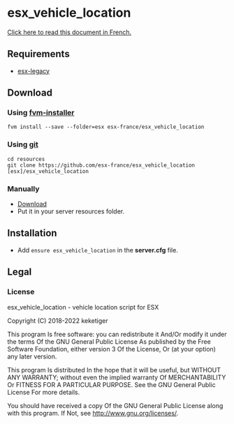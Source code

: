 # esx_vehicle_location

[Click here to read this document in French.](https://github.com/esx-france/esx_vehicle_location/wiki/README--Fran%C3%A7ais)

## Requirements
* [esx-legacy](https://github.com/esx-framework/esx-legacy)

## Download
### Using [fvm-installer](https://github.com/qlaffont/fvm-installer)
```
fvm install --save --folder=esx esx-france/esx_vehicle_location
```

### Using [git](https://git-scm.com/)
```
cd resources
git clone https://github.com/esx-france/esx_vehicle_location [esx]/esx_vehicle_location
```

### Manually
* [Download](https://github.com/esx-france/esx_vehicle_location/archive/master.zip)
* Put it in your server resources folder.

## Installation
* Add ``ensure esx_vehicle_location`` in the **server.cfg** file.

## Legal
### License
esx_vehicle_location - vehicle location script for ESX

Copyright (C) 2018-2022 keketiger

This program Is free software: you can redistribute it And/Or modify it under the terms Of the GNU General Public License As published by the Free Software Foundation, either version 3 Of the License, Or (at your option) any later version.

This program Is distributed In the hope that it will be useful, but WITHOUT ANY WARRANTY; without even the implied warranty Of MERCHANTABILITY Or FITNESS FOR A PARTICULAR PURPOSE. See the GNU General Public License For more details.

You should have received a copy Of the GNU General Public License along with this program. If Not, see http://www.gnu.org/licenses/.
